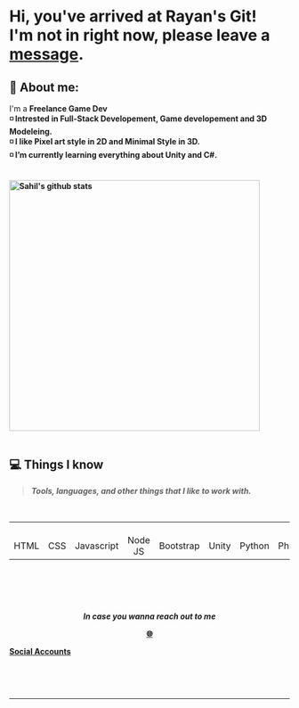 # Hi, you've arrived at Rayan's Git! <br>I'm not in right now, please leave a [message](https://instagram.com/rayanaziz.11).

## :raising_hand: About me:
I'm a <b>Freelance Game Dev</br>
◽ Intrested in <b>Full-Stack Developement</b>, <b>Game developement</b> and <b>3D Modeleing</b>.<br>
◽ I like Pixel art style in 2D and Minimal Style in 3D.<br>
◽ I’m currently learning everything about **Unity and C#**.<br>

<br>
<a href="https://github.com/itsRayan11">
   <img src="https://github-readme-stats.vercel.app/api?username=itsRayan11&show_icons=true&theme=dracula" alt="Sahil's github stats" width=450px/>
</a><br><br>

<div id="tech"></div>

## 💻 Things I know
> <i>Tools, languages, and other things that I like to work with.</i>
<br>
<table>
  <tr>
    <td align="center" width="96">
      <br>HTML
    </td>
    <td align="center" width="96">
      <br>CSS
    </td>
    <td align="center" width="96">
      <br>Javascript
    </td>
    <td align="center" width="96">
      <br>Node JS
    </td>
    <td align="center" width="96">
      <br>Bootstrap
    </td>
    <td align="center" width="96">
      <br>Unity
    </td>
    <td align="center" width="96">
      <br>Python
    </td>
    <td align="center" width="96">
      <br>Photoshop
    </td> 
    <td align="center" width="96">
      <br>Blender
   </td> 
     <td align="center" width="96">
      <br>Substance Painter
   </td> 
     <td align="center" width="96">
      <br>Figma
   </td> 
  </tr>
</table>
<br>

##
<br>
<p align="center"=><i>In case you wanna reach out to me</i></p>
 <p align="center">
   <a href="https://www.znap.link/itsRayan11">🌐<p>Social Accounts</p> </a>&nbsp;&nbsp;&nbsp;
</p>
<br>

-----
